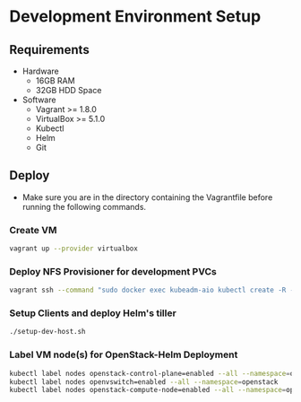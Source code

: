 # Development Environment Setup

## Requirements

  * Hardware
    * 16GB RAM
    * 32GB HDD Space
  * Software
    * Vagrant >= 1.8.0
    * VirtualBox >= 5.1.0
    * Kubectl
    * Helm
    * Git

## Deploy

  * Make sure you are in the directory containing the Vagrantfile before running the following commands.

### Create VM

``` bash
vagrant up --provider virtualbox
```

### Deploy NFS Provisioner for development PVCs

``` bash
vagrant ssh --command "sudo docker exec kubeadm-aio kubectl create -R -f /opt/nfs-provisioner/"
```

### Setup Clients and deploy Helm's tiller

``` bash
./setup-dev-host.sh
```

### Label VM node(s) for OpenStack-Helm Deployment

``` bash
kubectl label nodes openstack-control-plane=enabled --all --namespace=openstack
kubectl label nodes openvswitch=enabled --all --namespace=openstack
kubectl label nodes openstack-compute-node=enabled --all --namespace=openstack
```
